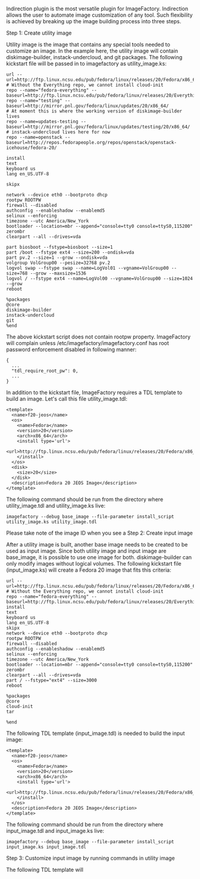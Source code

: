 Indirection plugin is the most versatile plugin for ImageFactory.  Indirection
allows the user to automate image customization of any tool.  Such flexibility 
is achieved by breaking up the image building process into three steps.

Step 1: Create utility image

Utility image is the image that contains any special tools needed to customize 
an image.  In the example here, the utility image will contain 
diskimage-builder, instack-undercloud, and git packages.  The following
kickstart file will be passed in to imagefactory as utility_image.ks:

```
url --url=http://ftp.linux.ncsu.edu/pub/fedora/linux/releases/20/Fedora/x86_64/os/
# Without the Everything repo, we cannot install cloud-init
repo --name="fedora-everything" --baseurl=http://ftp.linux.ncsu.edu/pub/fedora/linux/releases/20/Everything/x86_64/os/
repo --name="testing" --baseurl=http://mirror.pnl.gov/fedora/linux/updates/20/x86_64/
# At moment this is where the working version of diskimage-builder lives
repo --name=updates-testing --baseurl=http://mirror.pnl.gov/fedora/linux/updates/testing/20/x86_64/
# instack-undercloud lives here for now
repo --name=openstack --baseurl=http://repos.fedorapeople.org/repos/openstack/openstack-icehouse/fedora-20/

install
text
keyboard us
lang en_US.UTF-8

skipx

network --device eth0 --bootproto dhcp
rootpw ROOTPW
firewall --disabled
authconfig --enableshadow --enablemd5
selinux --enforcing
timezone --utc America/New_York
bootloader --location=mbr --append="console=tty0 console=ttyS0,115200"
zerombr
clearpart --all --drives=vda

part biosboot --fstype=biosboot --size=1
part /boot --fstype ext4 --size=200 --ondisk=vda
part pv.2 --size=1 --grow --ondisk=vda
volgroup VolGroup00 --pesize=32768 pv.2
logvol swap --fstype swap --name=LogVol01 --vgname=VolGroup00 --size=768 --grow --maxsize=1536
logvol / --fstype ext4 --name=LogVol00 --vgname=VolGroup00 --size=1024 --grow
reboot

%packages
@core
diskimage-builder
instack-undercloud
git
%end
```

The above kickstart script does not contain rootpw property.  ImageFactory will
complain unless /etc/imagefactory/imagefactory.conf has root password
enforcement disabled in following manner:

```
{
  ...
  "tdl_require_root_pw": 0,
  ...
}
```

In addition to the kickstart file, ImageFactory requires a TDL template
to build an image.  Let's call this file utility_image.tdl:
```
<template>
  <name>f20-jeos</name>
  <os>
    <name>Fedora</name>
    <version>20</version>
    <arch>x86_64</arch>
    <install type='url'>
      <url>http://ftp.linux.ncsu.edu/pub/fedora/linux/releases/20/Fedora/x86_64/os/</url>
    </install>
  </os>
  <disk>
    <size>20</size>
  </disk>
  <description>Fedora 20 JEOS Image</description>
</template>
```

The following command should be run from the directory where utility_image.tdl
and utility_image.ks live:

```
imagefactory --debug base_image --file-parameter install_script utility_image.ks utility_image.tdl
```
Please take note of the image ID when you see a 
Step 2: Create input image

After a utility image is built, another base image needs to be created to be
used as input image.  Since both utility image and input image are base_image,
it is possible to use one image for both.  diskimage-builder can only modify
images without logical volumes.  The following kickstart file (input_image.ks)
will create a Fedora 20 image that fits this criteria:

```
url --url=http://ftp.linux.ncsu.edu/pub/fedora/linux/releases/20/Fedora/x86_64/os/
# Without the Everything repo, we cannot install cloud-init
repo --name="fedora-everything" --baseurl=http://ftp.linux.ncsu.edu/pub/fedora/linux/releases/20/Everything/x86_64/os/
install
text
keyboard us
lang en_US.UTF-8
skipx
network --device eth0 --bootproto dhcp
rootpw ROOTPW
firewall --disabled
authconfig --enableshadow --enablemd5
selinux --enforcing
timezone --utc America/New_York
bootloader --location=mbr --append="console=tty0 console=ttyS0,115200"
zerombr
clearpart --all --drives=vda
part / --fstype="ext4" --size=3000
reboot

%packages
@core
cloud-init
tar

%end
```

The following TDL template (input_image.tdl) is needed to build the input image:

```
<template>
  <name>f20-jeos</name>
  <os>
    <name>Fedora</name>
    <version>20</version>
    <arch>x86_64</arch>
    <install type='url'>
      <url>http://ftp.linux.ncsu.edu/pub/fedora/linux/releases/20/Fedora/x86_64/os/</url>
    </install>
  </os>
  <description>Fedora 20 JEOS Image</description>
</template>

```

The following command should be run from the directory where input_image.tdl and input_image.ks live:

```
imagefactory --debug base_image --file-parameter install_script input_image.ks input_image.tdl
```

Step 3: Customize input image by running commands in utility image

The following TDL template will
